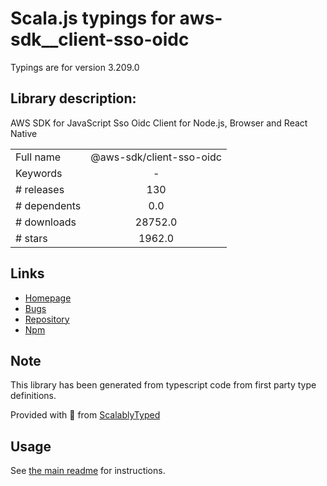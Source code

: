 
# Scala.js typings for aws-sdk__client-sso-oidc

Typings are for version 3.209.0

## Library description:
AWS SDK for JavaScript Sso Oidc Client for Node.js, Browser and React Native

|                    |                 |
| ------------------ | :-------------: |
| Full name          | @aws-sdk/client-sso-oidc |
| Keywords           | - |
| # releases         | 130 |
| # dependents       | 0.0 |
| # downloads        | 28752.0 |
| # stars            | 1962.0 |

## Links
- [Homepage](https://github.com/aws/aws-sdk-js-v3/tree/main/clients/client-sso-oidc)
- [Bugs](https://github.com/aws/aws-sdk-js-v3/issues)
- [Repository](https://github.com/aws/aws-sdk-js-v3)
- [Npm](https://www.npmjs.com/package/%40aws-sdk%2Fclient-sso-oidc)
    


## Note
This library has been generated from typescript code from first party type definitions.

Provided with :purple_heart: from [ScalablyTyped](https://github.com/oyvindberg/ScalablyTyped)

## Usage
See [the main readme](../../readme.md) for instructions.


